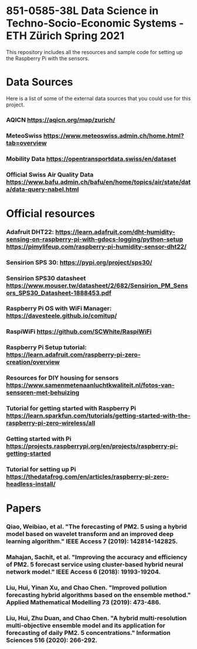 # 851-0585-38L Data Science in Techno-Socio-Economic Systems - ETH Zürich Spring 2021

This repository includes all the resources and sample code for setting up the Raspberry Pi with the sensors.

# Data Sources

Here is a list of some of the external data sources that you could use for this project. 

### AQICN https://aqicn.org/map/zurich/
### MeteoSwiss https://www.meteoswiss.admin.ch/home.html?tab=overview
### Mobility Data https://opentransportdata.swiss/en/dataset
### Official Swiss Air Quality Data https://www.bafu.admin.ch/bafu/en/home/topics/air/state/data/data-query-nabel.html

# Official resources

### Adafruit DHT22: https://learn.adafruit.com/dht-humidity-sensing-on-raspberry-pi-with-gdocs-logging/python-setup https://pimylifeup.com/raspberry-pi-humidity-sensor-dht22/
### Sensirion SPS 30: https://pypi.org/project/sps30/
### Sensirion SPS30 datasheet https://www.mouser.tw/datasheet/2/682/Sensirion_PM_Sensors_SPS30_Datasheet-1888453.pdf
### Raspberry Pi OS with WiFi Manager: https://davesteele.github.io/comitup/
### RaspiWiFi https://github.com/SCWhite/RaspiWiFi
### Raspberry Pi Setup tutorial: https://learn.adafruit.com/raspberry-pi-zero-creation/overview
### Resources for DIY housing for sensors https://www.samenmetenaanluchtkwaliteit.nl/fotos-van-sensoren-met-behuizing
### Tutorial for getting started with Raspberry Pi https://learn.sparkfun.com/tutorials/getting-started-with-the-raspberry-pi-zero-wireless/all
### Getting started with Pi https://projects.raspberrypi.org/en/projects/raspberry-pi-getting-started
### Tutorial for setting up Pi https://thedatafrog.com/en/articles/raspberry-pi-zero-headless-install/


# Papers

### Qiao, Weibiao, et al. "The forecasting of PM2. 5 using a hybrid model based on wavelet transform and an improved deep learning algorithm." IEEE Access 7 (2019): 142814-142825.
### Mahajan, Sachit, et al. "Improving the accuracy and efficiency of PM2. 5 forecast service using cluster-based hybrid neural network model." IEEE Access 6 (2018): 19193-19204.
### Liu, Hui, Yinan Xu, and Chao Chen. "Improved pollution forecasting hybrid algorithms based on the ensemble method." Applied Mathematical Modelling 73 (2019): 473-486.
### Liu, Hui, Zhu Duan, and Chao Chen. "A hybrid multi-resolution multi-objective ensemble model and its application for forecasting of daily PM2. 5 concentrations." Information Sciences 516 (2020): 266-292.
